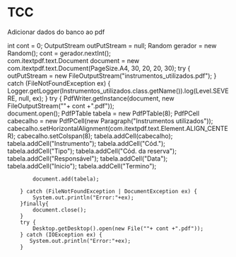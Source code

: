 # TCC
Adicionar dados do banco ao pdf

 int cont = 0;
        OutputStream outPutStream = null;
        Random gerador = new Random();
        cont = gerador.nextInt();  
        com.itextpdf.text.Document document = new com.itextpdf.text.Document(PageSize.A4, 30, 20, 20, 30);
        try {
                    outPutStream = new FileOutputStream("instrumentos_utilizados.pdf");
                } catch (FileNotFoundException ex) {
                    Logger.getLogger(Instrumentos_utilizados.class.getName()).log(Level.SEVERE, null, ex);
                }
        try {
            PdfWriter.getInstance(document, new FileOutputStream(""+ cont +".pdf"));   
            document.open();
            PdfPTable tabela = new PdfPTable(8);
            PdfPCell cabecalho = new PdfPCell(new Paragraph("Instrumentos utilizados"));
            cabecalho.setHorizontalAlignment(com.itextpdf.text.Element.ALIGN_CENTER);
            cabecalho.setColspan(8);
            tabela.addCell(cabecalho);
            tabela.addCell("Instrumento");
            tabela.addCell("Cód.");
            tabela.addCell("Tipo");
            tabela.addCell("Cód. da reserva");
            tabela.addCell("Responsável");
            tabela.addCell("Data");
            tabela.addCell("Inicio");
            tabela.addCell("Termino");
            
            document.add(tabela);
                    
        } catch (FileNotFoundException | DocumentException ex) {
            System.out.println("Error:"+ex);
        }finally{
            document.close();
        }
        try {
            Desktop.getDesktop().open(new File(""+ cont +".pdf"));
        } catch (IOException ex) {
           System.out.println("Error:"+ex);
        }       
